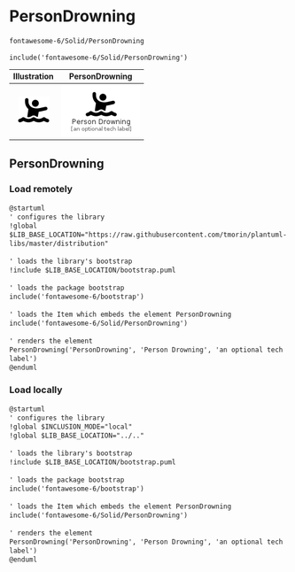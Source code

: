 # PersonDrowning


```text
fontawesome-6/Solid/PersonDrowning
```

```text
include('fontawesome-6/Solid/PersonDrowning')
```



| Illustration | PersonDrowning |
| :---: | :---: |
| ![illustration for Illustration](../../fontawesome-6/Solid/PersonDrowning.png) | ![illustration for PersonDrowning](../../fontawesome-6/Solid/PersonDrowning.Local.png) |




## PersonDrowning

### Load remotely
```plantuml
@startuml
' configures the library
!global $LIB_BASE_LOCATION="https://raw.githubusercontent.com/tmorin/plantuml-libs/master/distribution"

' loads the library's bootstrap
!include $LIB_BASE_LOCATION/bootstrap.puml

' loads the package bootstrap
include('fontawesome-6/bootstrap')

' loads the Item which embeds the element PersonDrowning
include('fontawesome-6/Solid/PersonDrowning')

' renders the element
PersonDrowning('PersonDrowning', 'Person Drowning', 'an optional tech label')
@enduml
```

### Load locally
```plantuml
@startuml
' configures the library
!global $INCLUSION_MODE="local"
!global $LIB_BASE_LOCATION="../.."

' loads the library's bootstrap
!include $LIB_BASE_LOCATION/bootstrap.puml

' loads the package bootstrap
include('fontawesome-6/bootstrap')

' loads the Item which embeds the element PersonDrowning
include('fontawesome-6/Solid/PersonDrowning')

' renders the element
PersonDrowning('PersonDrowning', 'Person Drowning', 'an optional tech label')
@enduml
```

